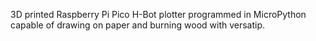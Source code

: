 3D printed Raspberry Pi Pico H-Bot plotter programmed in MicroPython capable of drawing on paper and burning wood with versatip. 